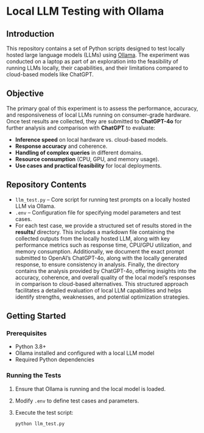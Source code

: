 # Local LLM Testing with Ollama

## Introduction

This repository contains a set of Python scripts designed to test locally hosted large language models (LLMs) using [Ollama](https://ollama.com/). The experiment was conducted on a laptop as part of an exploration into the feasibility of running LLMs locally, their capabilities, and their limitations compared to cloud-based models like ChatGPT.

## Objective

The primary goal of this experiment is to assess the performance, accuracy, and responsiveness of local LLMs running on consumer-grade hardware. Once test results are collected, they are submitted to **ChatGPT-4o** for further analysis and comparison with **ChatGPT** to evaluate:

- **Inference speed** on local hardware vs. cloud-based models.
- **Response accuracy** and coherence.
- **Handling of complex queries** in different domains.
- **Resource consumption** (CPU, GPU, and memory usage).
- **Use cases and practical feasibility** for local deployments.

## Repository Contents

- `llm_test.py` – Core script for running test prompts on a locally hosted LLM via Ollama.
- `.env` – Configuration file for specifying model parameters and test cases.
- For each test case, we provide a structured set of results stored in the **results/** directory. This includes a markdown file containing the collected outputs from the locally hosted LLM, along with key performance metrics such as response time, CPU/GPU utilization, and memory consumption. Additionally, we document the exact prompt submitted to OpenAI’s ChatGPT-4o, along with the locally generated response, to ensure consistency in analysis. Finally, the directory contains the analysis provided by ChatGPT-4o, offering insights into the accuracy, coherence, and overall quality of the local model’s responses in comparison to cloud-based alternatives. This structured approach facilitates a detailed evaluation of local LLM capabilities and helps identify strengths, weaknesses, and potential optimization strategies.

## Getting Started

### Prerequisites

- Python 3.8+
- Ollama installed and configured with a local LLM model
- Required Python dependencies

### Running the Tests

1. Ensure that Ollama is running and the local model is loaded.
2. Modify `.env` to define test cases and parameters.
3. Execute the test script:

   ```bash
   python llm_test.py